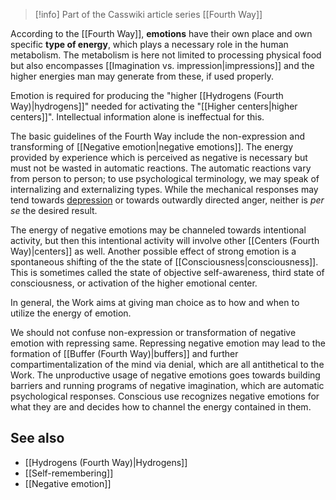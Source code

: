 > [!info] Part of the Casswiki article series [[Fourth Way]]

According to the [[Fourth Way]], **emotions** have their own place and own specific **type of energy**, which plays a necessary role in the human metabolism. The metabolism is here not limited to processing physical food but also encompasses [[Imagination vs. impression|impressions]] and the higher energies man may generate from these, if used properly.

Emotion is required for producing the "higher [[Hydrogens (Fourth Way)|hydrogens]]" needed for activating the "[[Higher centers|higher centers]]". Intellectual information alone is ineffectual for this.

The basic guidelines of the Fourth Way include the non-expression and transforming of [[Negative emotion|negative emotions]]. The energy provided by experience which is perceived as negative is necessary but must not be wasted in automatic reactions. The automatic reactions vary from person to person; to use psychological terminology, we may speak of internalizing and externalizing types. While the mechanical responses may tend towards [depression]([[Depression]]) or towards outwardly directed anger, neither is _per se_ the desired result.

The energy of negative emotions may be channeled towards intentional activity, but then this intentional activity will involve other [[Centers (Fourth Way)|centers]] as well. Another possible effect of strong emotion is a spontaneous shifting of the the state of [[Consciousness|consciousness]]. This is sometimes called the state of objective self-awareness, third state of consciousness, or activation of the higher emotional center.

In general, the Work aims at giving man choice as to how and when to utilize the energy of emotion.

We should not confuse non-expression or transformation of negative emotion with repressing same. Repressing negative emotion may lead to the formation of [[Buffer (Fourth Way)|buffers]] and further compartimentalization of the mind via denial, which are all antithetical to the Work. The unproductive usage of negative emotions goes towards building barriers and running programs of negative imagination, which are automatic psychological responses. Conscious use recognizes negative emotions for what they are and decides how to channel the energy contained in them.

See also
--------

*   [[Hydrogens (Fourth Way)|Hydrogens]]
*   [[Self-remembering]]
*   [[Negative emotion]]